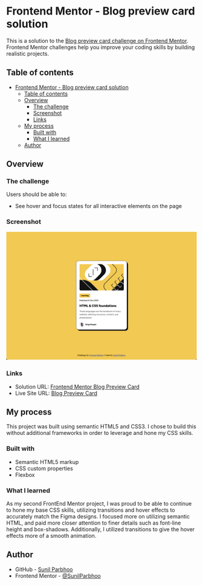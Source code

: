 # Frontend Mentor - Blog preview card solution

This is a solution to the [Blog preview card challenge on Frontend Mentor](https://www.frontendmentor.io/challenges/blog-preview-card-ckPaj01IcS). Frontend Mentor challenges help you improve your coding skills by building realistic projects.

## Table of contents

- [Frontend Mentor - Blog preview card solution](#frontend-mentor---blog-preview-card-solution)
  - [Table of contents](#table-of-contents)
  - [Overview](#overview)
    - [The challenge](#the-challenge)
    - [Screenshot](#screenshot)
    - [Links](#links)
  - [My process](#my-process)
    - [Built with](#built-with)
    - [What I learned](#what-i-learned)
  - [Author](#author)

## Overview

### The challenge

Users should be able to:

- See hover and focus states for all interactive elements on the page

### Screenshot

![Blog Preview Card](./images/Screenshot.png)

### Links

- Solution URL: [Frontend Mentor Blog Preview Card](https://www.frontendmentor.io/solutions/blog-preview-card-7SK-4KnBnl)
- Live Site URL: [Blog Preview Card](https://sunilparbhoo.github.io/Frontend-Mentor-Blog-Preview-Card/)

## My process

This project was built using semantic HTML5 and CSS3. I chose to build this without additional frameworks in order to leverage and hone my CSS skills.

### Built with

- Semantic HTML5 markup
- CSS custom properties
- Flexbox

### What I learned

As my second FrontEnd Mentor project, I was proud to be able to continue to hone my base CSS skills, utilizing transitions and hover effects to accurately match the Figma designs. I focused more on utilizing semantic HTML, and paid more closer attention to finer details such as font-line height and box-shadows. Additionally, I utilized transitions to give the hover effects more of a smooth animation.

## Author

- GitHub - [Sunil Parbhoo](https://github.com/SunilParbhoo)
- Frontend Mentor - [@SunilParbhoo](https://www.frontendmentor.io/profile/SunilParbhoo)
